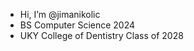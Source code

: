 - Hi, I’m @jimanikolic
- BS Computer Science 2024
- UKY College of Dentistry Class of 2028

<!---
jimanikolic/jimanikolic is a ✨ special ✨ repository because its `README.md` (this file) appears on your GitHub profile.
You can click the Preview link to take a look at your changes.
--->
